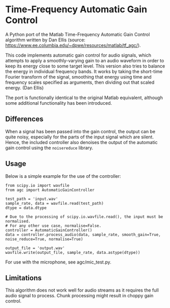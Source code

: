 # Time-Frequency Automatic Gain Control
A Python port of the Matlab Time-Frequency Automatic Gain Control algorithm written by Dan Ellis (source: https://www.ee.columbia.edu/~dpwe/resources/matlab/tf_agc/).

This code implements automatic gain control for audio signals, which attempts to apply a smoothly-varying gain to an audio waveform in order to keep its energy close to some target level. This version also tries to balance the energy in individual frequency bands. It works by taking the short-time Fourier transform of the signal, smoothing that energy using time and frequency scales specified as arguments, then dividing out that scaled energy. (Dan Ellis)

The port is functionally identical to the original Matlab equivalent, although some additional functionality has been introduced.

## Differences
When a signal has been passed into the gain control, the output can be quite noisy, especially for the parts of the input signal which are silent. Hence, the included controller also denoises the output of the automatic gain control using the `noisereduce` library.

## Usage
Below is a simple example for the use of the controller:

```
from scipy.io import wavfile
from agc import AutomaticGainController

test_path = 'input.wav'
sample_rate, data = wavfile.read(test_path)
dtype = data.dtype

# Due to the processing of scipy.io.wavfile.read(), the input must be normalised.
# For any other use case, normalise=False.
controller = AutomaticGainController()
data = controller.process_audio(data, sample_rate, smooth_gain=True, noise_reduce=True, normalise=True)

output_file = 'output.wav'
wavfile.write(output_file, sample_rate, data.astype(dtype))
```

For use with the microphone, see agc/mic_test.py.

## Limitations
This algorithm does not work well for audio streams as it requires the full audio signal to process. Chunk processing might result in choppy gain control.